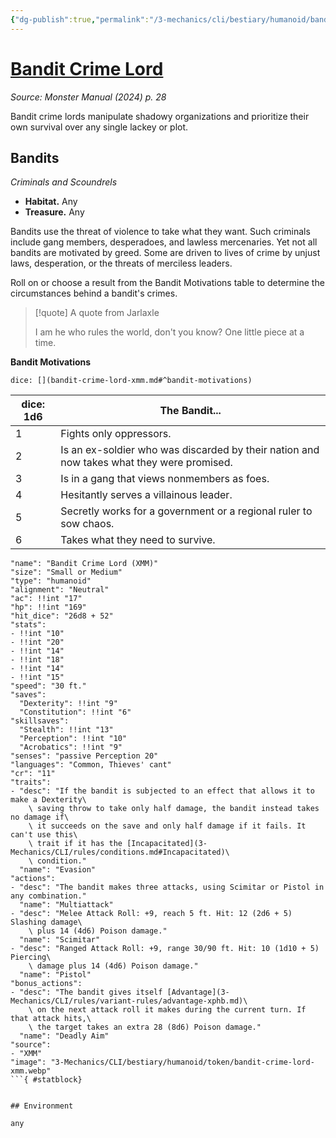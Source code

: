 ```yaml
---
{"dg-publish":true,"permalink":"/3-mechanics/cli/bestiary/humanoid/bandit-crime-lord-xmm/","tags":["ttrpg-cli/compendium/src/5e/xmm","ttrpg-cli/monster/cr/11","ttrpg-cli/monster/environment/any","ttrpg-cli/monster/size/small-or-medium","ttrpg-cli/monster/type/humanoid"],"noteIcon":""}
---
```


# [Bandit Crime Lord](3-Mechanics\CLI\bestiary\humanoid/bandit-crime-lord-xmm.md)
*Source: Monster Manual (2024) p. 28*  

Bandit crime lords manipulate shadowy organizations and prioritize their own survival over any single lackey or plot.

## Bandits

*Criminals and Scoundrels*

- **Habitat.** Any  
- **Treasure.** Any  

Bandits use the threat of violence to take what they want. Such criminals include gang members, desperadoes, and lawless mercenaries. Yet not all bandits are motivated by greed. Some are driven to lives of crime by unjust laws, desperation, or the threats of merciless leaders.

Roll on or choose a result from the Bandit Motivations table to determine the circumstances behind a bandit's crimes.

> [!quote] A quote from Jarlaxle  
> 
> I am he who rules the world, don't you know? One little piece at a time.

**Bandit Motivations**

`dice: [](bandit-crime-lord-xmm.md#^bandit-motivations)`

| dice: 1d6 | The Bandit... |
|-----------|---------------|
| 1 | Fights only oppressors. |
| 2 | Is an ex-soldier who was discarded by their nation and now takes what they were promised. |
| 3 | Is in a gang that views nonmembers as foes. |
| 4 | Hesitantly serves a villainous leader. |
| 5 | Secretly works for a government or a regional ruler to sow chaos. |
| 6 | Takes what they need to survive. |{ #bandit-motivations}


```statblock
"name": "Bandit Crime Lord (XMM)"
"size": "Small or Medium"
"type": "humanoid"
"alignment": "Neutral"
"ac": !!int "17"
"hp": !!int "169"
"hit_dice": "26d8 + 52"
"stats":
- !!int "10"
- !!int "20"
- !!int "14"
- !!int "18"
- !!int "14"
- !!int "15"
"speed": "30 ft."
"saves":
  "Dexterity": !!int "9"
  "Constitution": !!int "6"
"skillsaves":
  "Stealth": !!int "13"
  "Perception": !!int "10"
  "Acrobatics": !!int "9"
"senses": "passive Perception 20"
"languages": "Common, Thieves' cant"
"cr": "11"
"traits":
- "desc": "If the bandit is subjected to an effect that allows it to make a Dexterity\
    \ saving throw to take only half damage, the bandit instead takes no damage if\
    \ it succeeds on the save and only half damage if it fails. It can't use this\
    \ trait if it has the [Incapacitated](3-Mechanics/CLI/rules/conditions.md#Incapacitated)\
    \ condition."
  "name": "Evasion"
"actions":
- "desc": "The bandit makes three attacks, using Scimitar or Pistol in any combination."
  "name": "Multiattack"
- "desc": "Melee Attack Roll: +9, reach 5 ft. Hit: 12 (2d6 + 5) Slashing damage\
    \ plus 14 (4d6) Poison damage."
  "name": "Scimitar"
- "desc": "Ranged Attack Roll: +9, range 30/90 ft. Hit: 10 (1d10 + 5) Piercing\
    \ damage plus 14 (4d6) Poison damage."
  "name": "Pistol"
"bonus_actions":
- "desc": "The bandit gives itself [Advantage](3-Mechanics/CLI/rules/variant-rules/advantage-xphb.md)\
    \ on the next attack roll it makes during the current turn. If that attack hits,\
    \ the target takes an extra 28 (8d6) Poison damage."
  "name": "Deadly Aim"
"source":
- "XMM"
"image": "3-Mechanics/CLI/bestiary/humanoid/token/bandit-crime-lord-xmm.webp"
```{ #statblock}


## Environment

any